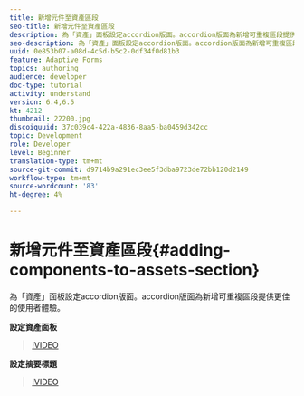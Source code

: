 ```yaml
---
title: 新增元件至資產區段
seo-title: 新增元件至資產區段
description: 為「資產」面板設定accordion版面。accordion版面為新增可重複區段提供更佳的使用者體驗。
seo-description: 為「資產」面板設定accordion版面。accordion版面為新增可重複區段提供更佳的使用者體驗。
uuid: 0e853b07-a08d-4c5d-b5c2-0df34f0d81b3
feature: Adaptive Forms
topics: authoring
audience: developer
doc-type: tutorial
activity: understand
version: 6.4,6.5
kt: 4212
thumbnail: 22200.jpg
discoiquuid: 37c039c4-422a-4836-8aa5-ba0459d342cc
topic: Development
role: Developer
level: Beginner
translation-type: tm+mt
source-git-commit: d9714b9a291ec3ee5f3dba9723de72bb120d2149
workflow-type: tm+mt
source-wordcount: '83'
ht-degree: 4%

---
```



# 新增元件至資產區段{#adding-components-to-assets-section}

為「資產」面板設定accordion版面。accordion版面為新增可重複區段提供更佳的使用者體驗。

**設定資產面板**

>[!VIDEO](https://video.tv.adobe.com/v/22200?quality=9&learn=on)

**設定摘要標題**
>[!VIDEO](https://video.tv.adobe.com/v/28387)



